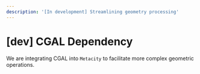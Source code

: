 ```yaml
---
description: '[In development] Streamlining geometry processing'
---
```


# \[dev] CGAL Dependency

We are integrating CGAL into `Metacity` to facilitate more complex geometric operations.&#x20;
